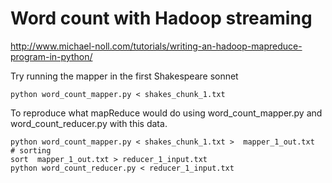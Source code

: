 # Word count with Hadoop streaming 

http://www.michael-noll.com/tutorials/writing-an-hadoop-mapreduce-program-in-python/

Try running the mapper in the first Shakespeare sonnet
```
python word_count_mapper.py < shakes_chunk_1.txt 
```

To reproduce what mapReduce would do using word_count_mapper.py  and word_count_reducer.py with this data.

```
python word_count_mapper.py < shakes_chunk_1.txt >  mapper_1_out.txt
# sorting 
sort  mapper_1_out.txt > reducer_1_input.txt
python word_count_reducer.py < reducer_1_input.txt
```
